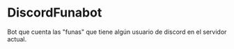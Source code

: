 # DiscordFunabot
Bot que cuenta las "funas" que tiene algún usuario de discord en el servidor actual.
